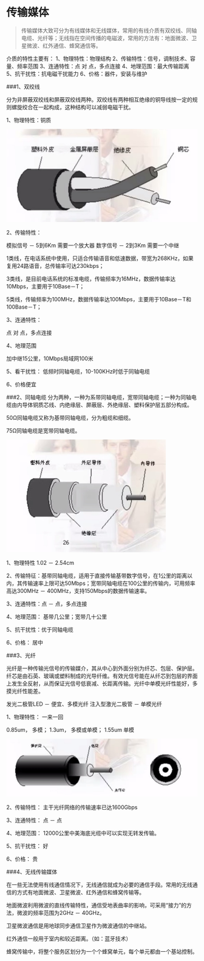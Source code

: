 # 传输媒体

>传输媒体大致可分为有线媒体和无线媒体，常用的有线介质有双绞线、同轴电缆、光纤等；无线指在空间传播的电磁波，常用的方法有：地面微波、卫星微波、红外通信、蜂窝通信等。


介质的特性主要有：
1、物理特性：物理结构
2、传输特性：信号，调制技术、容量、频率范围
3、连通特性：点  对 点，多点连接
4、地理范围：最大传输距离
5、抗干扰性：抗电磁干扰能力
6、价格：器件，安装与维护



###1、双绞线

分为非屏蔽双绞线和屏蔽双绞线两种。双绞线有两种相互绝缘的铜导线按一定的规则螺旋绞合在一起构成，这种结构可以减弱电磁干扰。

1、物理特性：铜质

![](media/14656170505993.jpg)

2、传输特性：

模拟信号 － 5到6Km 需要一个放大器
数字信号 － 2到3Km 需要一个中继

1类线，在电话系统中使用，只适合传输语音和低速数据，带宽为268KHz，如果复用24路语音，总传输率可达230kbps；

3类线，是目前电话系统的标准电缆，传输频率为16MHz，数据传输率达10Mbps，主要用于10Base－T；

5类线，传输频率为100MHz，数据传输率达100Mbps，主要用于10Base－T和100Base－T；

3、连通特性：

点 对 点，多点连接

4、地理范围

加中继15公里，10Mbps局域网100米

5、看干扰性：
低频时同轴电缆，10-100KHz时低于同轴电缆

6、价格便宜

###2、同轴电缆
分为两种，一种为系带同轴电缆，宽带同轴电缆；一种为同轴电缆由内导体铜质芯线、内绝缘层、屏蔽层、外绝缘层、塑料保护层五部分构成。

50Ω同轴电缆又称为基带同轴电缆，分为粗缆和细缆。

75Ω同轴电缆是宽带同轴电缆。

![](media/14656180990283.jpg)



1、物理特性
1.02 － 2.54cm

2、传输特征：基带同轴电缆，适用于直接传输基带数字信号，在1公里的距离以内，其传输速率上限可达50Mbps；宽带同轴电缆在100公里的传输内，可用频率高达300MHz － 400MHz，支持150Mbps的数据传输速率。

3、连通特性：点 － 点，多点连接

4、地理范围： 基带几公里；宽带几十公里

5、抗干扰性：优于同轴电缆

6、价格： 居中




###3、光纤

光纤是一种传输光信号的传输媒介，其从中心到外面分别为纤芯、包层、保护层。纤芯是由石英、玻璃或塑料制成的光导纤维。有效光信号能在从纤芯到包层的界面上发生全反射，从而保证光信号低衰减、长距离传输。光纤中单模光纤性能好，多摸光纤性能差。

发光二极管LED － 便宜、多模光纤
注入型激光二极管 － 单模光纤

1、物理特性： 一来一回

0.85um， 多模；
1.3um， 多模或单模；
1.55um  单模


![](media/14656189086625.jpg)


2、传输特性： 主干光纤网络的传输速率已达1600Gbps

3、连通特性： 点 － 点

4、地理范围： 12000公里中美海底光缆中可以实现无转发传输。

5、抗干扰性： 好

6、价格： 贵



###4、无线传输媒体

在一些无法使用有线通信情况下，无线通信就成为必要的通信手段。常用的无线通信的方式有地面微波、卫星微波、红外通信和蜂窝传输等。

地面微波利用微波的直线传输特性，通信受地表曲率的影响，可采用“接力”的方法，微波的频率范围为2GHz － 40GHz。


卫星微波通信是用地球同步通信卫星作为微波通信的中继站。

红外通信一般用于室内和较近距离。（如：蓝牙技术）

蜂窝传输中，将整个服务区划分为一个个蜂窝单元，每个单元都由一个基站控制。



